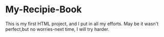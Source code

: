 # My-Recipie-Book
This is my first HTML project, and I put in all my efforts. May be it wasn't perfect,but no worries-next time, I will try harder.
